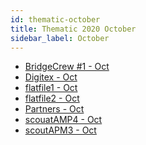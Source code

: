 ```yaml
---
id: thematic-october
title: Thematic 2020 October
sidebar_label: October
---
```


-   <a href="/html/Thematic/2020/October/BridgeCrew1.html" target="_parent">BridgeCrew #1 - Oct</a>
-   <a href="/html/Thematic/2020/October/Digitex.html" target="_parent">Digitex - Oct</a>
-   <a href="/html/Thematic/2020/October/flatfile1.html" target="_parent">flatfile1 - Oct</a>
-   <a href="/html/Thematic/2020/October/flatfile2.html" target="_parent">flatfile2 - Oct</a>
-   <a href="/html/Thematic/2020/October/Partners.html" target="_parent">Partners - Oct</a>
-   <a href="/html/Thematic/2020/October/scouatAMP4.html" target="_parent">scouatAMP4 - Oct</a>
-   <a href="/html/Thematic/2020/October/scoutAPM3.html" target="_parent">scoutAPM3 - Oct</a>